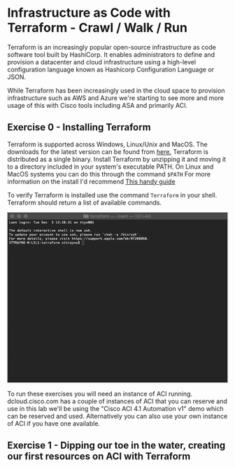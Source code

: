 # Infrastructure as Code with Terraform - Crawl / Walk / Run

Terraform is an increasingly popular open-source infrastructure as code software tool built by HashiCorp. It enables administrators to define and provision a datacenter and cloud infrastructure using a high-level configuration language known as Hashicorp Configuration Language or JSON.

While Terraform has been increasingly used in the cloud space to provision infrastructure such as AWS and Azure we're starting to see more and more usage of this with Cisco tools including ASA and primarily ACI.

## Exercise 0 - Installing Terraform

Terraform is supported across Windows, Linux/Unix and MacOS. The downloads for the latest version can be found from [here.](https://www.terraform.io/downloads.html)
Terraform is distributed as a single binary. Install Terraform by unzipping it and moving it to a directory included in your system's executable PATH. On Linux and MacOS systems you can do this through the command `$PATH` For more information on the install I'd recommend [This handy guide](https://www.vasos-koupparis.com/terraform-getting-started-install/)

To verify Terraform is installed use the command `Terraform` in your shell. Terraform should return a list of available commands.

![](images/terraform-install.gif)

To run these exercises you will need an instance of ACI running. dcloud.cisco.com has a couple of instances of ACI that you can reserve and use in this lab we'll be using the "Cisco ACI 4.1 Automation v1" demo which can be reserved and used. Alternatively you can also use your own instance of ACI if you have one available.

## Exercise 1 - Dipping our toe in the water, creating our first resources on ACI with Terraform


